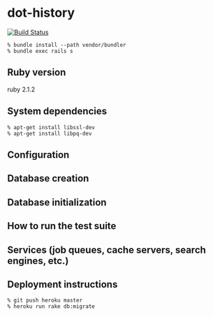 dot-history
===========

[![Build Status](https://travis-ci.org/mollifier/dot-history.svg?branch=use-travis-ci)](https://travis-ci.org/mollifier/dot-history)

```
% bundle install --path vendor/bundler
% bundle exec rails s
```

## Ruby version
ruby 2.1.2

## System dependencies
```
% apt-get install libssl-dev
% apt-get install libpq-dev
```

## Configuration

## Database creation

## Database initialization

## How to run the test suite

## Services (job queues, cache servers, search engines, etc.)

## Deployment instructions

```
% git push heroku master
% heroku run rake db:migrate
```

